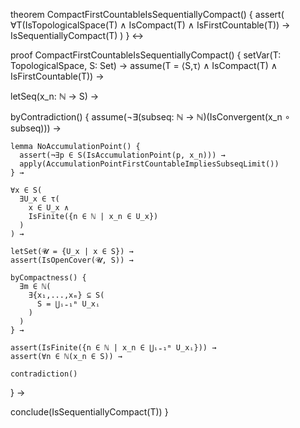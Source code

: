 theorem CompactFirstCountableIsSequentiallyCompact() {
  assert(
    ∀T(IsTopologicalSpace(T) ∧ IsCompact(T) ∧ IsFirstCountable(T)) →
    IsSequentiallyCompact(T)
  )
} ↔

proof CompactFirstCountableIsSequentiallyCompact() {
  setVar(T: TopologicalSpace, S: Set) →
  assume(T = ⟨S,τ⟩ ∧ IsCompact(T) ∧ IsFirstCountable(T)) →
  
  letSeq(x_n: ℕ → S) →
  
  byContradiction() {
    assume(¬∃(subseq: ℕ → ℕ)(IsConvergent(x_n ∘ subseq))) →
    
    lemma NoAccumulationPoint() {
      assert(¬∃p ∈ S(IsAccumulationPoint(p, x_n))) →
      apply(AccumulationPointFirstCountableImpliesSubseqLimit())
    } →
    
    ∀x ∈ S(
      ∃U_x ∈ τ(
        x ∈ U_x ∧
        IsFinite({n ∈ ℕ | x_n ∈ U_x})
      )
    ) →
    
    letSet(𝓤 = {U_x | x ∈ S}) →
    assert(IsOpenCover(𝓤, S)) →
    
    byCompactness() {
      ∃m ∈ ℕ(
        ∃{x₁,...,xₘ} ⊆ S(
          S = ⋃ᵢ₌₁ᵐ U_xᵢ
        )
      )
    } →
    
    assert(IsFinite({n ∈ ℕ | x_n ∈ ⋃ᵢ₌₁ᵐ U_xᵢ})) →
    assert(∀n ∈ ℕ(x_n ∈ S)) →
    
    contradiction()
  } →
  
  conclude(IsSequentiallyCompact(T))
}